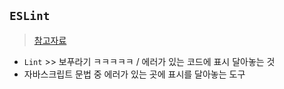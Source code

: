 ## `ESLint`
> [참고자료](https://ingg.dev/eslint/)
- `Lint` >> 보푸라기 ㅋㅋㅋㅋㅋ / 에러가 있는 코드에 표시 달아놓는 것
- 자바스크립트 문법 중 에러가 있는 곳에 표시를 달아놓는 도구


